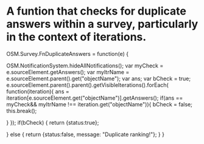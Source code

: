 # A funtion that checks for duplicate answers within a survey, particularly in the context of iterations.
OSM.Survey.FnDuplicateAnswers = function(e) {

OSM.NotificationSystem.hideAllNotifications();
var myCheck = e.sourceElement.getAnswers();
var myItrName = e.sourceElement.parent().get("objectName");
var ans;
var bCheck = true;
e.sourceElement.parent().parent().getVisibleIterations().forEach( function(iteration){
    ans = iteration[e.sourceElement.get("objectName")].getAnswers();
    if(ans == myCheck&& myItrName !== iteration.get("objectName")){ bCheck = false; this.break();
        
} });
if(bCheck) {
    return {status:true}; 
    
} else { 
    return {status:false, message: "Duplicate ranking!"};
    } 
}
